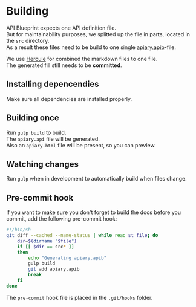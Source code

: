 # Building

API Blueprint expects one API definition file.  
But for maintainability purposes, we splitted up the file in parts, located in the `src` directory.  
As a result these files need to be build to one single [apiary.apib](`./../apiary.apib`)-file.

We use [Hercule](https://github.com/jamesramsay/hercule) for combined the markdown files to one file.  
The generated fill still needs to be **committed**.

## Installing depencendies

Make sure all dependencies are installed properly.


## Building once

Run `gulp build` to build.  
The `apiary.api` file will be generated.  
Also an `apiary.html` file will be present, so you can preview.


## Watching changes

Run `gulp` when in development to automatically build when files change.


## Pre-commit hook

If you want to make sure you don't forget to build the docs before you commit, add the following pre-commit hook:

```bash
#!/bin/sh
git diff --cached --name-status | while read st file; do
	dir=$(dirname "$file")
	if [[ $dir == src* ]]
	then
		echo "Generating apiary.apib"
		gulp build
		git add apiary.apib
		break
	fi
done
```

The `pre-commit` hook file is placed in the `.git/hooks` folder.
